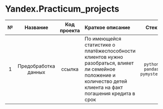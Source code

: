 # Yandex.Practicum_projects

| № | Название             | Код проекта | Краткое описание | Стек |
|:-:|:--------------------:|:-----------:|:-----------------|:----:|
| 1 | Предобработка данных | ссылка      | По имеющейся статистике о платёжеспособности клиентов нужно разобраться, влияет ли семейное положение и количество детей клиента на факт погашения кредита в срок | `python` `pandas` `pymystem3` |
